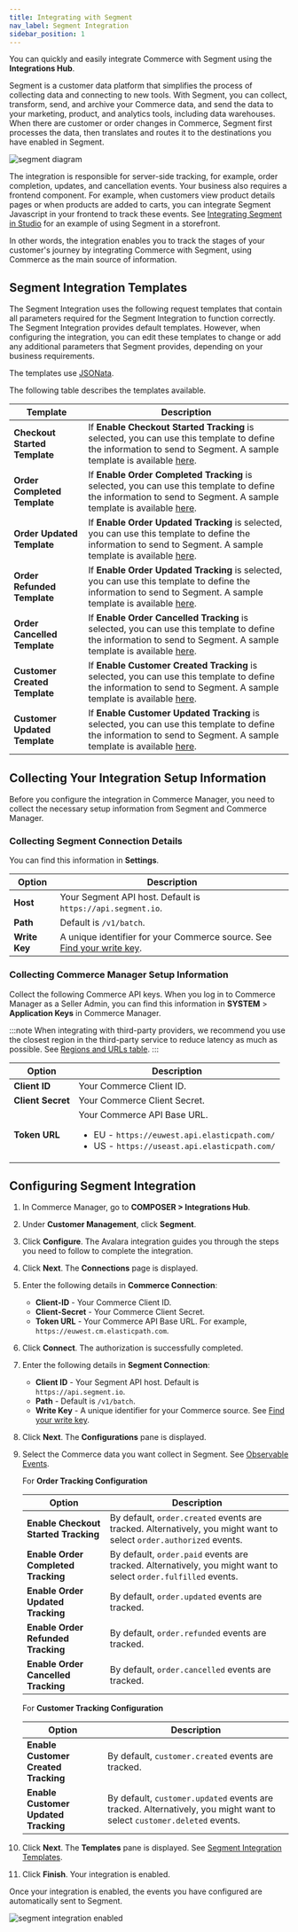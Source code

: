 ```yaml
---
title: Integrating with Segment
nav_label: Segment Integration
sidebar_position: 1
---
```


You can quickly and easily integrate Commerce with Segment using the **Integrations Hub**. 

Segment is a customer data platform that simplifies the process of collecting data and connecting to new tools. With Segment, you can collect, transform, send, and archive your Commerce data, and send the data to your marketing, product, and analytics tools, including data warehouses. When there are customer or order changes in Commerce, Segment first processes the data, then translates and routes it to the destinations you have enabled in Segment. 

![segment diagram](/assets/segment_diagram.png)

The integration is responsible for server-side tracking, for example, order completion, updates, and cancellation events. Your business also requires a frontend component. For example, when customers view product details pages or when products are added to carts, you can integrate Segment Javascript in your frontend to track these events. See [Integrating Segment in Studio](/docs/studio/Integrations/Integrating-segment#using-the-segment-integration) for an example of using Segment in a storefront.

In other words, the integration enables you to track the stages of your customer's journey by integrating Commerce with Segment, using Commerce as the main source of information.

## Segment Integration Templates

The Segment Integration uses the following request templates that contain all parameters required for the Segment Integration to function correctly. The Segment Integration provides default templates. However, when configuring the integration, you can edit these templates to change or add any additional parameters that Segment provides, depending on your business requirements.

The templates use [JSONata](http://docs.jsonata.org/overview.html).

The following table describes the templates available.

| Template | Description |
| --- | --- |
| **Checkout Started Template** | If **Enable Checkout Started Tracking** is selected, you can use this template to define the information to send to Segment. A sample template is available [here](https://try.jsonata.org/I7eKN4Wjn). |
| **Order Completed Template** | If **Enable Order Completed Tracking** is selected, you can use this template to define the information to send to Segment. A sample template is available [here](https://try.jsonata.org/qKuCE2Tgr). |
| **Order Updated Template** | If **Enable Order Updated Tracking** is selected, you can use this template to define the information to send to Segment. A sample template is available [here](https://try.jsonata.org/qVyeWzjLd). |
| **Order Refunded Template** | If **Enable Order Updated Tracking** is selected, you can use this template to define the information to send to Segment. A sample template is available [here](https://try.jsonata.org/CkaB6SRcT). |
| **Order Cancelled Template** | If **Enable Order Cancelled Tracking** is selected, you can use this template to define the information to send to Segment. A sample template is available [here](https://try.jsonata.org/xJyM0nuPY). |
| **Customer Created Template** | If **Enable Customer Created Tracking** is selected, you can use this template to define the information to send to Segment. A sample template is available [here](https://try.jsonata.org/u_8GxyXVX). |
| **Customer Updated Template** | If **Enable Customer Updated Tracking** is selected, you can use this template to define the information to send to Segment. A sample template is available [here](https://try.jsonata.org/u_8GxyXVX). |

## Collecting Your Integration Setup Information

Before you configure the integration in Commerce Manager, you need to collect the necessary setup information from Segment and Commerce Manager.

### Collecting Segment Connection Details

You can find this information in **Settings**.

| Option | Description |
| --- | -- |
| **Host** |  Your Segment API host. Default is `https://api.segment.io`. |
| **Path** | Default is `/v1/batch`. |
| **Write Key** | A unique identifier for your Commerce source. See [Find your write key](https://segment.com/docs/getting-started/02-simple-install/#find-your-write-key). |

### Collecting Commerce Manager Setup Information

Collect the following Commerce API keys. When you log in to Commerce Manager as a Seller Admin, you can find this information in **SYSTEM** > **Application Keys** in Commerce Manager.

:::note
When integrating with third-party providers, we recommend you use the closest region in the third-party service to reduce latency as much as possible. See [Regions and URLs table](/guides/Getting-Started/api-overview/elastic-path-domains#regions-and-ur-ls).
:::

| Option            | Description                                                                                                                             |
|-------------------|-----------------------------------------------------------------------------------------------------------------------------------------|
| **Client ID**     | Your Commerce Client ID.                                                                                                                |
| **Client Secret** | Your Commerce Client Secret.                                                                                                            |
| **Token URL**     | Your Commerce API Base URL. <ul><li>EU - `https://euwest.api.elasticpath.com/`</li><li>US - `https://useast.api.elasticpath.com/`</li></ul> |

## Configuring Segment Integration

1. In Commerce Manager, go to **COMPOSER > Integrations Hub**.
2. Under **Customer Management**, click **Segment**. 
3. Click **Configure**. The Avalara integration guides you through the steps you need to follow to complete the integration.
4. Click **Next**. The **Connections** page is displayed.
5. Enter the following details in **Commerce Connection**:
   - **Client-ID**  - Your Commerce Client ID.
   - **Client-Secret** - Your Commerce Client Secret.
   - **Token URL** - Your Commerce API Base URL. For example, `https://euwest.cm.elasticpath.com`.
6. Click **Connect**. The authorization is successfully completed.
7. Enter the following details in **Segment Connection**:
    - **Client ID** - Your Segment API host. Default is `https://api.segment.io`.
    - **Path** - Default is `/v1/batch`.
    - **Write Key** - A unique identifier for your Commerce source. See [Find your write key](https://segment.com/docs/getting-started/02-simple-install/#find-your-write-key).
8. Click **Next**. The **Configurations** pane is displayed.
9. Select the Commerce data you want collect in Segment. See [Observable Events](/docs/commerce-cloud/integrations/observable-events).

    For **Order Tracking Configuration** 

    | Option                               | Description                                                                                                        |
    |--------------------------------------|--------------------------------------------------------------------------------------------------------------------|
    | **Enable Checkout Started Tracking** | By default, `order.created` events are tracked. Alternatively, you might want to select `order.authorized` events. |
    | **Enable Order Completed Tracking**  | By default, `order.paid` events are tracked. Alternatively, you might want to select `order.fulfilled` events.     |
     | **Enable Order Updated Tracking**    | By default, `order.updated` events are tracked.                                                                                                                |
    | **Enable Order Refunded Tracking** | By default, `order.refunded` events are tracked. |
    | **Enable Order Cancelled Tracking** | By default, `order.cancelled` events are tracked. |

   For **Customer Tracking Configuration**

    | Option | Description |
    | --- | --- |
    | **Enable Customer Created Tracking** | By default, `customer.created` events are tracked.  |
    | **Enable Customer Updated Tracking** | By default, `customer.updated` events are tracked. Alternatively, you might want to select `customer.deleted` events. |

10. Click **Next**. The **Templates** pane is displayed. See [Segment Integration Templates](#segment-integration-templates).
11. Click **Finish**. Your integration is enabled.

Once your integration is enabled, the events you have configured are automatically sent to Segment. 

![segment integration enabled](/assets/segment_integration_enabled.png)

